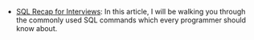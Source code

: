 - [SQL Recap for Interviews](https://parg.co/bBs): In this article, I will be walking you through the commonly used SQL commands which every programmer should know about.